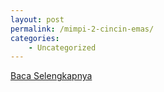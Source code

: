 ```yaml
---
layout: post
permalink: /mimpi-2-cincin-emas/
categories:
    - Uncategorized
---
```


[Baca Selengkapnya](/02)